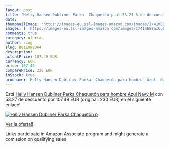 ```yaml
---
layout: post
title: 'Helly Hansen Dubliner Parka  Chaquetón p al 53.27 % de descuento'
date: 
thumbnailImage: 'https://images-eu.ssl-images-amazon.com/images/I/41mEB8aIUuL._SL200_.jpg'
images: [ 'https://images-eu.ssl-images-amazon.com/images/I/41mEB8aIUuL._SL200_.jpg' ]
comments: true
category: ofertas
author: ring
slug: B01EOWZUA4
description:
actualPrice: 107.49 EUR
currency: EUR
price: 107.49
comparePrice: 230 EUR
inStock: true
prodname: 'Helly Hansen Dubliner Parka  Chaquetón para hombre  Azul  Navy   M'
---
```


Está [Helly Hansen Dubliner Parka  Chaquetón para hombre  Azul  Navy   M](https://www.amazon.es/dp/B01EOWZUA4/?tag=tolees-21) con 53.27 de descuento por 107.49 EUR (original: 230 EUR) en el siguiente enlace!

[![Helly Hansen Dubliner Parka  Chaquetón p](https://images-eu.ssl-images-amazon.com/images/I/41mEB8aIUuL._SL200_.jpg)](https://www.amazon.es/dp/B01EOWZUA4/?tag=tolees-21)

[Ver la oferta!!](https://www.amazon.es/dp/B01EOWZUA4/?tag=tolees-21)

Links participate in Amazon Associate program and might generate a comission on qualifying sales



